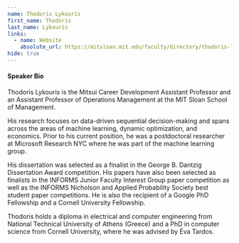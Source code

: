 ```yaml
---
name: Thodoris Lykouris
first_name: Thodoris
last_name: Lykouris
links:
  - name: Website
    absolute_url: https://mitsloan.mit.edu/faculty/directory/thodoris-lykouris
hide: true
---
```


#### Speaker Bio

Thodoris Lykouris is the Mitsui Career Development Assistant Professor and an Assistant Professor of Operations Management at the MIT Sloan School of Management. 

His research focuses on data-driven sequential decision-making and spans across the areas of machine learning, dynamic optimization, and economics. Prior to his current position, he was a postdoctoral researcher at Microsoft Research NYC where he was part of the machine learning group. 

His dissertation was selected as a finalist in the George B. Dantzig Dissertation Award competition. His papers have also been selected as finalists in the INFORMS Junior Faculty Interest Group paper competition as well as the INFORMS Nicholson and Applied Probability Society best student paper competitions. He is also the recipient of a Google PhD Fellowship and a Cornell University Fellowship.

Thodoris holds a diploma in electrical and computer engineering from National Technical University of Athens (Greece) and a PhD in computer science from Cornell University, where he was advised by Éva Tardos.